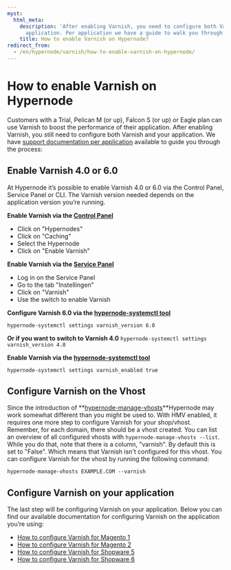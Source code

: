 ```yaml
---
myst:
  html_meta:
    description: 'After enabling Varnish, you need to configure both Varnish and your
      application. Per application we have a guide to walk you through the process. '
    title: How to enable Varnish on Hypernode?
redirect_from:
  - /en/hypernode/varnish/how-to-enable-varnish-on-hypernode/
---
```


<!-- source: https://support.hypernode.com/en/hypernode/varnish/how-to-enable-varnish-on-hypernode/ -->

# How to enable Varnish on Hypernode

Customers with a Trial, Pelican M (or up), Falcon S (or up) or Eagle plan can use Varnish to boost the performance of their application. After enabling Varnish, you still need to configure both Varnish and your application. We have [support documentation per application](../varnish/how-to-enable-varnish-on-hypernode.md#configure-varnish-on-your-application) available to guide you through the process:

## Enable Varnish 4.0 or 6.0

At Hypernode it’s possible to enable Varnish 4.0 or 6.0 via the Control Panel, Service Panel or CLI. The Varnish version needed depends on the application version you’re running.

**Enable Varnish via the [Control Panel](https://auth.hypernode.com/)**

- Click on "Hypernodes"
- Click on "Caching"
- Select the Hypernode
- Click on "Enable Varnish"

**Enable Varnish via the [Service Panel](https://service.byte.nl/)**

- Log in on the Service Panel
- Go to the tab "Instellingen"
- Click on "Varnish"
- Use the switch to enable Varnish

**Configure Varnish 6.0 via the [hypernode-systemctl tool](../tools/how-to-use-the-hypernode-systemctl-cli-tool.md)**

`hypernode-systemctl settings varnish_version 6.0`

**Or if you want to switch to Varnish 4.0**
`hypernode-systemctl settings varnish_version 4.0`

**Enable Varnish via the [hypernode-systemctl tool](../tools/how-to-use-the-hypernode-systemctl-cli-tool.md)**

`hypernode-systemctl settings varnish_enabled true`

## Configure Varnish on the Vhost

Since the introduction of \*\*[hypernode-manage-vhosts](https://changelog.hypernode.com/changelog/release-7166-hypernode-manage-vhosts-enabled-by-default/)\*\*Hypernode may work somewhat different than you might be used to. With HMV enabled, it requires one more step to configure Varnish for your shop/vhost. Remember, for each domain, there should be a vhost created. You can list an overview of all configured vhosts with `hypernode-manage-vhosts --list`. While you do that, note that there is a column, "varnish". By default this is set to "False". Which means that Varnish isn't configured for this vhost. You can configure Varnish for the vhost by running the following command:

`hypernode-manage-vhosts EXAMPLE.COM --varnish`

## Configure Varnish on your application

The last step will be configuring Varnish on your application. Below you can find our available documentation for configuring Varnish on the application you’re using:

- [How to configure Varnish for Magento 1](../../ecommerce-applications/magento-1/how-to-configure-varnish-for-magento-1-x.md)
- [How to configure Varnish for Magento 2](../../ecommerce-applications/magento-2/how-to-configure-varnish-for-magento-2-x.md)
- [How to configure Varnish for Shopware 5](../../ecommerce-applications/shopware-5/how-to-configure-varnish-for-shopware-5.md)
- [How to configure Varnish for Shopware 6](../../ecommerce-applications/shopware-6/how-to-configure-varnish-for-shopware-6.md)
